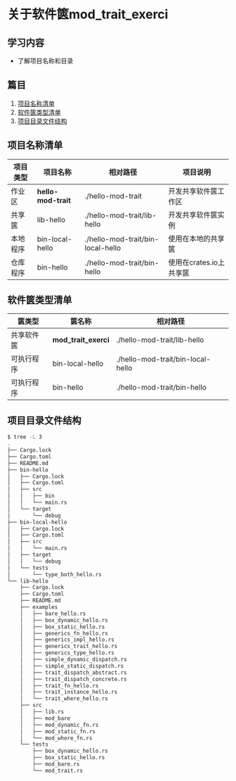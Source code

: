 # 关于软件篋mod_trait_exerci

## 学习内容
- 了解项目名称和目录

## 篇目

1. [项目名称清单](#项目名称清单)
1. [软件篋类型清单](#软件篋类型清单)
1. [项目目录文件结构](#项目目录文件结构)

## 项目名称清单

| 项目类型 | 项目名称 | 相对路径 | 项目说明 |
|---|---|---|---|
| 作业区 | **hello-mod-trait** | ./hello-mod-trait | 开发共享软件篋工作区 |
| 共享篋 | lib-hello | ./hello-mod-trait/lib-hello | 开发共享软件篋实例 |
| 本地程序 | bin-local-hello | ./hello-mod-trait/bin-local-hello | 使用在本地的共享篋 |
| 仓库程序 | bin-hello | ./hello-mod-trait/bin-hello | 使用在crates.io上共享篋 |

## 软件篋类型清单

| 篋类型 | 篋名称 | 相对路径 |
|---|---|---|
| 共享软件篋 | **mod_trait_exerci** | ./hello-mod-trait/lib-hello |
| 可执行程序 | bin-local-hello | ./hello-mod-trait/bin-local-hello |
| 可执行程序 | bin-hello | ./hello-mod-trait/bin-hello |

## 项目目录文件结构

```bash
$ tree -L 3
.
├── Cargo.lock
├── Cargo.toml
├── README.md
├── bin-hello
│   ├── Cargo.lock
│   ├── Cargo.toml
│   ├── src
│   │   ├── bin
│   │   └── main.rs
│   └── target
│       └── debug
├── bin-local-hello
│   ├── Cargo.lock
│   ├── Cargo.toml
│   ├── src
│   │   └── main.rs
│   ├── target
│   │   └── debug
│   └── tests
│       └── type_both_hello.rs
└── lib-hello
    ├── Cargo.lock
    ├── Cargo.toml
    ├── README.md
    ├── examples
    │   ├── bare_hello.rs
    │   ├── box_dynamic_hello.rs
    │   ├── box_static_hello.rs
    │   ├── generics_fn_hello.rs
    │   ├── generics_impl_hello.rs
    │   ├── generics_trait_hello.rs
    │   ├── generics_type_hello.rs
    │   ├── simple_dynamic_dispatch.rs
    │   ├── simple_static_dispatch.rs
    │   ├── trait_dispatch_abstract.rs
    │   ├── trait_dispatch_concrete.rs
    │   ├── trait_fn_hello.rs
    │   ├── trait_instance_hello.rs
    │   └── trait_where_hello.rs
    ├── src
    │   ├── lib.rs
    │   ├── mod_bare
    │   ├── mod_dynamic_fn.rs
    │   ├── mod_static_fn.rs
    │   └── mod_where_fn.rs
    └── tests
        ├── box_dynamic_hello.rs
        ├── box_static_hello.rs
        ├── mod_bare.rs
        └── mod_trait.rs
```